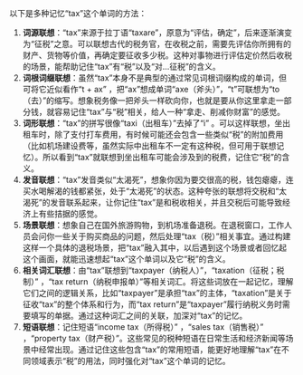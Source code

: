 以下是多种记忆“tax”这个单词的方法：
1. **词源联想**：“tax”来源于拉丁语“taxare”，原意为“评估，确定”，后来逐渐演变为“征税”之意。可以联想古代的税务官，在收税之前，需要先评估你所拥有的财产、货物等价值，再确定要征收多少税。这种对事物进行评估定价然后收税的场景，能帮助记住“tax”有“税”以及“对…征税”的含义。
2. **词根词缀联想**：虽然“tax”本身不是典型的通过常见词根词缀构成的单词，但可将它近似看作“t + ax” ，把“ax”想成单词“axe（斧头）”，“t”可联想为“to（去）”的缩写。想象税务像一把斧头一样砍向你，也就是要从你这里拿走一部分钱，就容易记住“tax”与“税”相关，给人一种“拿走、削减你财富”的感觉。 
3. **词形联想**：“tax”的拼写很像“taxi（出租车）”去掉了“i” 。可以这样联想，坐出租车时，除了支付打车费用，有时候可能还会包含一些类似“税”的附加费用（比如机场建设费等，虽然实际中出租车不一定有这种税，但可用于联想记忆）。所以看到“tax”就联想到坐出租车可能会涉及到的税费，记住它“税”的含义。
4. **发音联想**：“tax”发音类似“太渴死”，想象你因为要交很高的税，钱包瘪瘪，连买水喝解渴的钱都紧张，处于“太渴死”的状态。这种夸张的联想将交税和“太渴死”的发音联系起来，让你记住“tax”是和税收相关，并且交税后可能导致经济上有些拮据的感觉。 
5. **场景联想**：想象自己在国外旅游购物，到机场准备退税。在退税窗口，工作人员会问你一些关于购买商品的问题，然后处理“tax（税）”相关事宜。通过构建这样一个具体的退税场景，把“tax”融入其中，以后遇到这个场景或者回忆起这个画面，就能迅速想起“tax”这个单词以及它“税”的含义。 
6. **相关词汇联想**：由“tax”联想到“taxpayer（纳税人）”，“taxation（征税；税制）” ，“tax return（纳税申报单）”等相关词汇。将这些词放在一起记忆，理解它们之间的逻辑关系，比如“taxpayer”是承担“tax”的主体，“taxation”是关于征收“tax”的整个体系和行为，而“tax return”是“taxpayer”履行纳税义务时需要填写的单据。通过这种词汇之间的关联，加深对“tax”的记忆。 
7. **短语联想**：记住短语“income tax（所得税）” ，“sales tax（销售税）” ，“property tax（财产税）”。这些常见的税种短语在日常生活和经济新闻等场景中经常出现。通过记住这些包含“tax”的常用短语，能更好地理解“tax”在不同领域表示“税”的用法，同时强化对“tax”这个单词的记忆。 